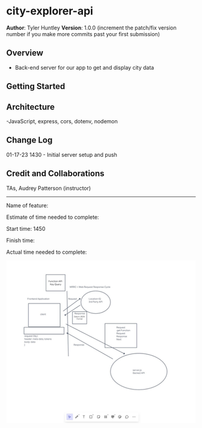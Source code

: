 # city-explorer-api

**Author**: Tyler Huntley
**Version**: 1.0.0 (increment the patch/fix version number if you make more commits past your first submission)

## Overview

- Back-end server for our app to get and display city data
<!-- Provide a high level overview of what this application is and why you are building it, beyond the fact that it's an assignment for this class. (i.e. What's your problem domain?) -->

## Getting Started


<!-- What are the steps that a user must take in order to build this app on their own machine and get it running? -->

## Architecture

-JavaScript, express, cors, dotenv, nodemon
<!-- Provide a detailed description of the application design. What technologies (languages, libraries, etc) you're using, and any other relevant design information. -->

## Change Log

01-17-23 1430 - Initial server setup and push
<!-- Use this area to document the iterative changes made to your application as each feature is successfully implemented. Use time stamps. Here's an example:

01-01-2001 4:59pm - Application now has a fully-functional express server, with a GET route for the location resource. -->

## Credit and Collaborations

TAs, Audrey Patterson (instructor)
<!-- Give credit (and a link) to other people or resources that helped you build this application. -->

---------------------------------------------------------------

Name of feature: 

Estimate of time needed to complete: 

Start time: 1450

Finish time: 

Actual time needed to complete: 

![Whiteboard](img/WRRC-Whiteboard-Screenshot.jpg)
